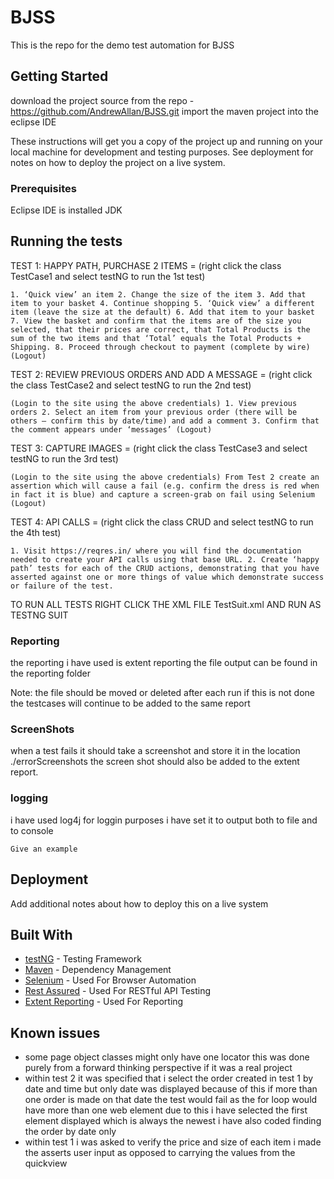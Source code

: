 # BJSS
This is the repo for the demo test automation for BJSS

## Getting Started

download the project source from the repo - https://github.com/AndrewAllan/BJSS.git
import the maven project into the eclipse IDE

 
These instructions will get you a copy of the project up and running on your local machine for development and testing purposes. See deployment for notes on how to deploy the project on a live system.

### Prerequisites

Eclipse IDE is installed 
JDK 

## Running the tests
TEST 1:  HAPPY PATH, PURCHASE 2 ITEMS = (right click the class TestCase1 and select testNG to run the 1st test)
 ```
1. ‘Quick view’ an item 2. Change the size of the item 3. Add that item to your basket 4. Continue shopping 5. ‘Quick view’ a different item (leave the size at the default) 6. Add that item to your basket 7. View the basket and confirm that the items are of the size you selected, that their prices are correct, that Total Products is the sum of the two items and that ‘Total’ equals the Total Products + Shipping. 8. Proceed through checkout to payment (complete by wire) (Logout)
```

TEST 2: REVIEW PREVIOUS ORDERS AND ADD A MESSAGE = (right click the class TestCase2 and select testNG to run the 2nd test)
 ```
 (Login to the site using the above credentials) 1. View previous orders 2. Select an item from your previous order (there will be others – confirm this by date/time) and add a comment 3. Confirm that the comment appears under ‘messages’ (Logout) 
```

TEST 3: CAPTURE IMAGES = (right click the class TestCase3 and select testNG  to run the 3rd test)
``` 
(Login to the site using the above credentials) From Test 2 create an assertion which will cause a fail (e.g. confirm the dress is red when in fact it is blue) and capture a screen-grab on fail using Selenium (Logout) 
```

TEST 4: API CALLS = (right click the class CRUD and select testNG to run the 4th test)
``` 
1. Visit https://reqres.in/ where you will find the documentation needed to create your API calls using that base URL. 2. Create ‘happy path’ tests for each of the CRUD actions, demonstrating that you have asserted against one or more things of value which demonstrate success or failure of the test. 
```
TO RUN ALL TESTS RIGHT CLICK THE XML FILE TestSuit.xml AND RUN AS TESTNG SUIT

### Reporting

the reporting i have used is extent reporting the file output can be found in the reporting folder 

Note: the file should be moved or deleted after each run if this is not done the testcases will continue to be added to the same report

### ScreenShots

when a test fails it should take a screenshot and store it in the location ./errorScreenshots the screen shot should also be added to the extent report.

### logging

i have used log4j for loggin purposes i have set it to output both to file and to console

```
Give an example
```

## Deployment

Add additional notes about how to deploy this on a live system

## Built With

* [testNG](http://testng.org/docs/) - Testing Framework
* [Maven](https://maven.apache.org/) - Dependency Management
* [Selenium](http://www.seleniumhq.org/) - Used For Browser Automation
* [Rest Assured](http://rest-assured.io/) - Used For RESTful API Testing
* [Extent Reporting](http://extentreports.com/) - Used For Reporting

## Known issues

* some page object classes might only have one locator this was done purely from a forward thinking perspective if it was a real project
* within test 2 it was specified that i select the order created in test 1 by date and time but only date was displayed because of this
if more than one order is made on that date the test would fail as the for loop would have more than one web element due to this i have selected the first element displayed which is always the newest i have also coded finding the order by date only
* within test 1 i was asked to verify the price and size of each item i made the asserts user input as opposed to carrying the values from the quickview
